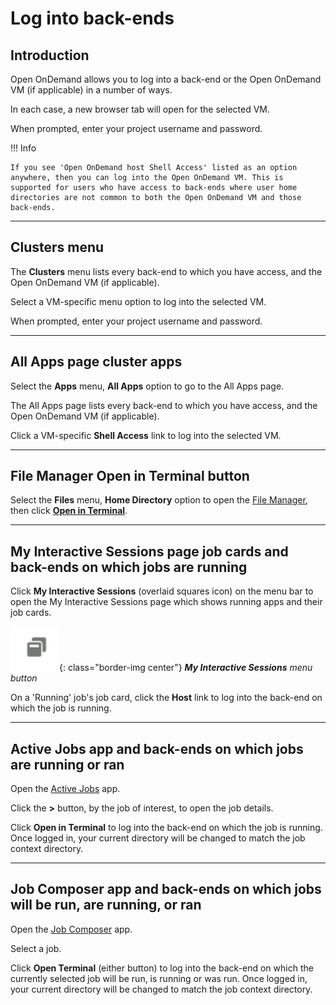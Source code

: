 # Log into back-ends

## Introduction

Open OnDemand allows you to log into a back-end or the Open OnDemand VM (if applicable) in a number of ways.

In each case, a new browser tab will open for the selected VM.

When prompted, enter your project username and password.

!!! Info

    If you see 'Open OnDemand host Shell Access' listed as an option anywhere, then you can log into the Open OnDemand VM. This is supported for users who have access to back-ends where user home directories are not common to both the Open OnDemand VM and those back-ends.

---

## **Clusters** menu

The **Clusters** menu lists every back-end to which you have access, and the Open OnDemand VM (if applicable).

Select a VM-specific menu option to log into the selected VM.

When prompted, enter your project username and password.

---

## All Apps page cluster apps

Select the **Apps** menu, **All Apps** option to go to the All Apps page.

The All Apps page lists every back-end to which you have access, and the Open OnDemand VM (if applicable).

Click a VM-specific **Shell Access** link to log into the selected VM.

---

## File Manager **Open in Terminal** button

Select the **Files** menu, **Home Directory** option to open the [File Manager](./files.md), then click **[Open in Terminal](./files.md#open-in-terminal)**.

---

## My Interactive Sessions page job cards and back-ends on which jobs are running

Click **My Interactive Sessions** (overlaid squares icon) on the menu bar to open the My Interactive Sessions page which shows running apps and their job cards.

![My Interactive Sessions menu button, an overlaid squares icon](../../images/open-ondemand/my-interactive-sessions-button.png){: class="border-img center"} ***My Interactive Sessions** menu button*

On a 'Running' job's job card, click the **Host** link to log into the back-end on which the job is running.

---

## Active Jobs app and back-ends on which jobs are running or ran

Open the [Active Jobs](./apps/active-jobs.md) app.

Click the **>** button, by the job of interest, to open the job details.

Click **Open in Terminal** to log into the back-end on which the job is running. Once logged in, your current directory will be changed to match the job context directory.

---

## Job Composer app and back-ends on which jobs will be run, are running, or ran

Open the [Job Composer](./apps/job-composer.md) app.

Select a job.

Click **Open Terminal** (either button) to log into the back-end on which the currently selected job will be run, is running or was run. Once logged in, your current directory will be changed to match the job context directory.
